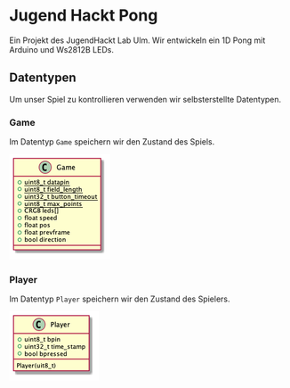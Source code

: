 # Jugend Hackt Pong

Ein Projekt des JugendHackt Lab Ulm. Wir entwickeln ein 1D Pong mit Arduino und Ws2812B LEDs.

## Datentypen

Um unser Spiel zu kontrollieren verwenden wir selbsterstellte Datentypen.

### Game

Im Datentyp `Game` speichern wir den Zustand des Spiels.

![Game](doc/game.png)

### Player

Im Datentyp `Player` speichern wir den Zustand des Spielers.

![Game](doc/player.png)
